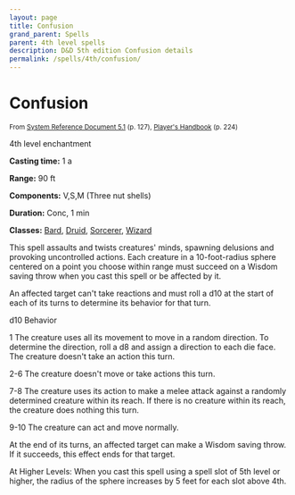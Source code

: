 ```yaml
---
layout: page
title: Confusion
grand_parent: Spells
parent: 4th level spells 
description: D&D 5th edition Confusion details
permalink: /spells/4th/confusion/
---
```


# Confusion

<small>From <a target="_blank" href="https://media.wizards.com/2016/downloads/DND/SRD-OGL_V5.1.pdf">System Reference Document 5.1</a> (p. 127), <a target="_blank" href="https://dnd.wizards.com/products/tabletop-games/rpg-products/rpg_playershandbook">Player's Handbook</a> (p. 224)</small>


4th level enchantment

**Casting time:** 1 a

**Range:** 90 ft

**Components:** V,S,M (Three nut shells)

**Duration:** Conc, 1 min

**Classes:** [Bard](/classes/bard/), [Druid](/classes/druid/), [Sorcerer](/classes/sorcerer/), [Wizard](/classes/wizard/)

This spell assaults and twists creatures' minds, spawning delusions and provoking uncontrolled actions. Each creature in a 10-foot-radius sphere centered on a point you choose within range must succeed on a Wisdom saving throw when you cast this spell or be affected by it.

   An affected target can't take reactions and must roll a d10 at the start of each of its turns to determine its behavior for that turn.

d10	Behavior

   1	The creature uses all its movement to move in a random direction. To determine the direction, roll a d8 and assign a direction to each die face. The creature doesn't take an action this turn.

   2-6	The creature doesn't move or take actions this turn.

   7-8	The creature uses its action to make a melee attack against a randomly determined creature within its reach. If there is no creature within its reach, the creature does nothing this turn.

   9-10	The creature can act and move normally.

At the end of its turns, an affected target can make a Wisdom saving throw. If it succeeds, this effect ends for that target.

   At Higher Levels: When you cast this spell using a spell slot of 5th level or higher, the radius of the sphere increases by 5 feet for each slot above 4th.